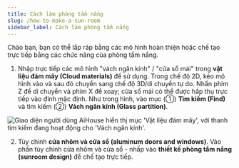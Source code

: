 ```yaml
---
title: Cách làm phòng tắm nắng
slug: /how-to-make-a-sun-room
sidebar_label: Cách làm phòng tắm nắng
---
```


Chào bạn, bạn có thể lắp ráp bằng các mô hình hoàn thiện hoặc chế tạo trực tiếp bằng các chức năng của phòng tắm nắng.

1. Nhập trực tiếp các mô hình "vách ngăn kính" / "cửa sổ mái" trong **vật liệu đám mây (Cloud materials)** để sử dụng. Trong chế độ 2D, kéo mô hình vào và sau đó chuyển sang chế độ 3D/di chuyển tự do. Nhấn phím Z để di chuyển và phím X để xoay; cửa sổ mái có thể được hấp thụ trực tiếp vào đỉnh mặc định. Như trong hình, vào mục (①) **Tìm kiếm (Find)** và tìm kiếm (②) **Vách ngăn kính (Glass partition)**.

![Giao diện người dùng AiHouse hiển thị mục 'Vật liệu đám mây', với thanh tìm kiếm đang hoạt động cho 'Vách ngăn kính'.](https://storage.googleapis.com/jegavn_kb/images/09b26840-1edb-414e-9555-bb19b37b7710.png)

2. Tùy chỉnh **cửa nhôm và cửa sổ (aluminum doors and windows)**. Vào phần tùy chỉnh cửa nhôm và cửa sổ - nhấp vào **thiết kế phòng tắm nắng (sunroom design)** để chế tạo trực tiếp.